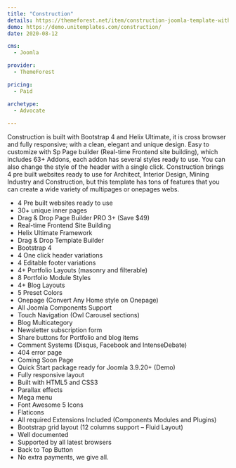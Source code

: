 ```yaml
---
title: "Construction"
details: https://themeforest.net/item/construction-joomla-template-with-pre-built-websites/28123262
demo: https://demo.unitemplates.com/construction/
date: 2020-08-12

cms: 
  - Joomla

provider: 
  - ThemeForest

pricing:
  - Paid

archetype:
  - Advocate
  
---
```


Construction is built with Bootstrap 4 and Helix Ultimate, it is cross browser and fully responsive; with a clean, elegant and unique design. Easy to customize with Sp Page builder (Real-time Frontend site building), which includes 63+ Addons, each addon has several styles ready to use. You can also change the style of the header with a single click. Construction brings 4 pre built websites ready to use for Architect, Interior Design, Mining Industry and Construction, but this template has tons of features that you can create a wide variety of multipages or onepages webs.


- 4 Pre built websites ready to use
- 30+ unique inner pages
- Drag & Drop Page Builder PRO 3+ (Save $49)
- Real-time Frontend Site Building
- Helix Ultimate Framework
- Drag & Drop Template Builder
- Bootstrap 4
- 4 One click header variations
- 4 Editable footer variations
- 4+ Portfolio Layouts (masonry and filterable)
- 8 Portfolio Module Styles
- 4+ Blog Layouts
- 5 Preset Colors
- Onepage (Convert Any Home style on Onepage)
- All Joomla Components Support
- Touch Navigation (Owl Carousel sections)
- Blog Multicategory
- Newsletter subscription form
- Share buttons for Portfolio and blog items
- Comment Systems (Disqus, Facebook and IntenseDebate)
- 404 error page
- Coming Soon Page
- Quick Start package ready for Joomla 3.9.20+ (Demo)
- Fully responsive layout
- Built with HTML5 and CSS3
- Parallax effects
- Mega menu
- Font Awesome 5 Icons
- Flaticons
- All required Extensions Included (Components Modules and Plugins)
- Bootstrap grid layout (12 columns support – Fluid Layout)
- Well documented
- Supported by all latest browsers
- Back to Top Button
- No extra payments, we give all.

